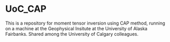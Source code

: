 # UoC_CAP
This is a repository for moment tensor inversion using CAP method, running on a machine at the Geophysical Insitute at the University of Alaska Fairbanks. Shared among the University of Calgary colleagues.
